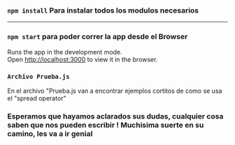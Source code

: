 ### `npm install` Para instalar todos los modulos necesarios

-----------------------------------------------------------------

### `npm start` para poder correr la app desde el Browser 

Runs the app in the development mode.\
Open [http://localhost:3000](http://localhost:3000) to view it in the browser.


### `Archivo Prueba.js`

En el archivo "Prueba.js van a encontrar ejemplos cortitos de como se usa el "spread operator"


### Esperamos que hayamos aclarados sus dudas, cualquier cosa saben que nos pueden escribir ! Muchisima suerte en su camino, les va a ir genial